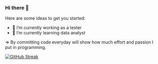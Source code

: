 ### Hi there 👋

Here are some ideas to get you started:

- 🔭 I’m currently working as a tester
- 🌱 I’m currently learning data analyst 

=> By committing code everyday will show how much effort and passion I put in programming.


[![GitHub Streak](https://github-readme-streak-stats.herokuapp.com/?user=duongyen24&theme=dark)](https://git.io/streak-stats)

